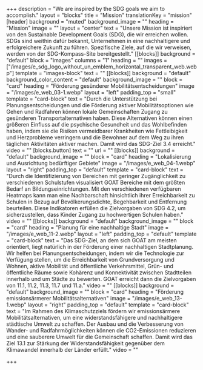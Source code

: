 +++
description = "We are inspired by the SDG goals we aim to accomplish."
layout = "blocks"
title = "Mission"
translationKey = "mission"
[header]
background = "muted"
background_image = ""
heading = "Mission"
image = ""
layout = "center"
text = "Unsere Mission ist inspiriert von den Sustainable Development Goals (SDG), die wir erreichen wollen. SDGs sind weithin dafür bekannt, Unternehmen in eine nachhaltigere und erfolgreichere Zukunft zu führen. Spezifische Ziele, auf die wir verweisen, werden von der SDG-Kompass-Site bereitgestellt."
[[blocks]]
background = "default"
block = "images"
columns = "1"
heading = ""
images = ["/images/e_sdg_logo_without_un_emblem_horizontal_transparent_web.webp"]
template = "images-block"
text = ""
[[blocks]]
background = "default"
background_color_content = "default"
background_image = ""
block = "card"
heading = "Förderung gesünderer Mobilitätsentscheidungen"
image = "/images/e_web_03-1.webp"
layout = "left"
padding_top = "small"
template = "card-block"
text = "Durch die Unterstützung bei Planungsentscheidungen und die Förderung aktiver Mobilitätsoptionen wie Gehen und Radfahren können lokale Gemeinschaften Zugang zu gesünderen Transportalternativen haben. Diese Alternativen können einen größeren Einfluss auf die psychische Gesundheit und das Wohlbefinden haben, indem sie die Risiken vermeidbarer Krankheiten wie Fettleibigkeit und Herzprobleme verringern und die Bewohner auf dem Weg zu ihren täglichen Aktivitäten aktiver machen. Damit wird das SDG-Ziel 3.4 erreicht."
video = ""
[blocks.button]
text = ""
url = ""
[[blocks]]
background = "default"
background_image = ""
block = "card"
heading = "Lokalisierung und Ausrichtung bedürftiger Gebiete"
image = "/images/e_web_04-1.webp"
layout = "right"
padding_top = "default"
template = "card-block"
text = "Durch die Identifizierung von Bereichen mit geringer Zugänglichkeit zu verschiedenen Schulstufen visualisiert GOAT Bereiche mit dem größten Bedarf an Bildungseinrichtungen. Mit den verschiedenen verfügbaren Heatmaps kann man eine Nachbarschaft hinsichtlich ihrer Erreichbarkeit zu Schulen in Bezug auf Bevölkerungsdichte, Begehbarkeit und Entfernung beurteilen. Diese Indikatoren erfüllen die Zielvorgaben von SDG 4.2, um sicherzustellen, dass Kinder Zugang zu hochwertigen Schulen haben."
video = ""
[[blocks]]
background = "default"
background_image = ""
block = "card"
heading = "Planung für eine nachhaltige Stadt"
image = "/images/e_web_11-2.webp"
layout = "left"
padding_top = "default"
template = "card-block"
text = "Das SDG-Ziel, an dem sich GOAT am meisten orientiert, liegt natürlich in der Förderung einer nachhaltigen Stadtplanung. Wir helfen bei Planungsentscheidungen, indem wir die Technologie zur Verfügung stellen, um die Erreichbarkeit von Grundversorgung und Wohnen, aktive Mobilität und öffentliche Verkehrsmittel, Grün- und öffentliche Räume sowie Kohärenz und Konnektivität zwischen Stadtteilen innerhalb und um Städte zu bewerten. GOAT erreicht dann die Zielvorgaben von 11.1, 11.2, 11.3, 11.7 und 11.a."
video = ""
[[blocks]]
background = "default"
background_image = ""
block = "card"
heading = "Förderung emissionsärmerer Mobilitätsalternativen"
image = "/images/e_web_13-1.webp"
layout = "right"
padding_top = "default"
template = "card-block"
text = "Im Rahmen des Klimaschutzziels fördern wir emissionsärmere Mobilitätsalternativen, um eine widerstandsfähigere und nachhaltigere städtische Umwelt zu schaffen. Der Ausbau und die Verbesserung von Wander- und Radfahrmöglichkeiten können die CO2-Emissionen reduzieren und eine sauberere Umwelt für die Gemeinschaft schaffen. Damit wird das Ziel 13.1 zur Stärkung der Widerstandsfähigkeit gegenüber dem Klimawandel innerhalb der Länder erfüllt."
video = ""

+++
